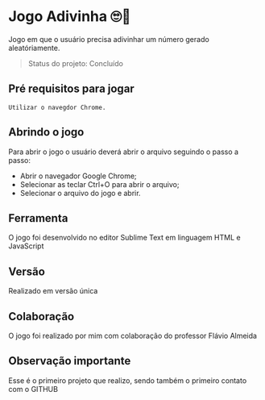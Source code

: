 # Jogo Adivinha 🙄💭


Jogo em que o usuário precisa adivinhar um número gerado aleatóriamente.

> Status do projeto: Concluído

## Pré requisitos para jogar

``
Utilizar o navegdor Chrome.
``
## Abrindo o jogo

Para abrir o jogo o usuário deverá abrir o arquivo seguindo o passo a passo:
* Abrir o navegador Google Chrome;
* Selecionar as teclar Ctrl+O para abrir o arquivo;
* Selecionar o arquivo do jogo e abrir.

## Ferramenta
O jogo foi desenvolvido no editor Sublime Text em linguagem HTML e JavaScript 

## Versão
Realizado em versão única

## Colaboração
O jogo foi realizado por mim com colaboração do professor Flávio Almeida

## Observação importante
Esse é o primeiro projeto que realizo, sendo também o primeiro contato com o GITHUB
